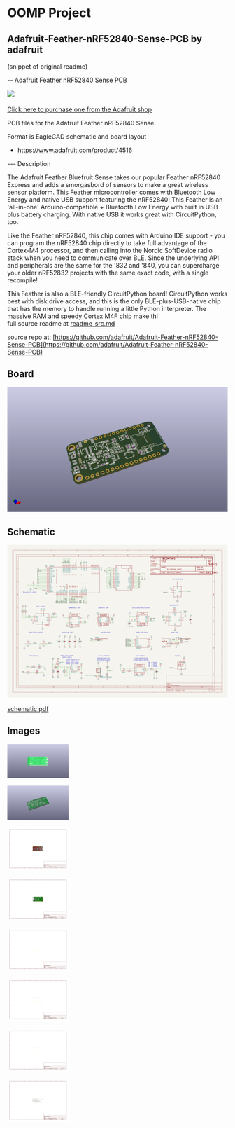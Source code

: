 # OOMP Project  
## Adafruit-Feather-nRF52840-Sense-PCB  by adafruit  
  
(snippet of original readme)  
  
-- Adafruit Feather nRF52840 Sense PCB  
  
<a href="http://www.adafruit.com/products/4516"><img src="assets/4516.jpg?raw=true" width="500px"><br/>  
Click here to purchase one from the Adafruit shop</a>  
  
PCB files for the Adafruit Feather nRF52840 Sense.   
  
Format is EagleCAD schematic and board layout  
* https://www.adafruit.com/product/4516  
  
--- Description  
  
The Adafruit Feather Bluefruit Sense takes our popular Feather nRF52840 Express and adds a smorgasbord of sensors to make a great wireless sensor platform. This Feather microcontroller comes with Bluetooth Low Energy and native USB support featuring the nRF52840!  This Feather is an 'all-in-one' Arduino-compatible + Bluetooth Low Energy with built in USB plus battery charging. With native USB it works great with CircuitPython, too.  
  
Like the Feather nRF52840, this chip comes with Arduino IDE support - you can program the nRF52840 chip directly to take full advantage of the Cortex-M4 processor, and then calling into the Nordic SoftDevice radio stack when you need to communicate over BLE. Since the underlying API and peripherals are the same for the '832 and '840, you can supercharge your older nRF52832 projects with the same exact code, with a single recompile!  
  
This Feather is also a BLE-friendly CircuitPython board! CircuitPython works best with disk drive access, and this is the only BLE-plus-USB-native chip that has the memory to handle running a little Python interpreter. The massive RAM and speedy Cortex M4F chip make thi  
  full source readme at [readme_src.md](readme_src.md)  
  
source repo at: [https://github.com/adafruit/Adafruit-Feather-nRF52840-Sense-PCB](https://github.com/adafruit/Adafruit-Feather-nRF52840-Sense-PCB)  
## Board  
  
[![working_3d.png](working_3d_600.png)](working_3d.png)  
## Schematic  
  
[![working_schematic.png](working_schematic_600.png)](working_schematic.png)  
  
[schematic pdf](working_schematic.pdf)  
## Images  
  
[![working_3D_bottom.png](working_3D_bottom_140.png)](working_3D_bottom.png)  
  
[![working_3D_top.png](working_3D_top_140.png)](working_3D_top.png)  
  
[![working_assembly_page_01.png](working_assembly_page_01_140.png)](working_assembly_page_01.png)  
  
[![working_assembly_page_02.png](working_assembly_page_02_140.png)](working_assembly_page_02.png)  
  
[![working_assembly_page_03.png](working_assembly_page_03_140.png)](working_assembly_page_03.png)  
  
[![working_assembly_page_04.png](working_assembly_page_04_140.png)](working_assembly_page_04.png)  
  
[![working_assembly_page_05.png](working_assembly_page_05_140.png)](working_assembly_page_05.png)  
  
[![working_assembly_page_06.png](working_assembly_page_06_140.png)](working_assembly_page_06.png)  
